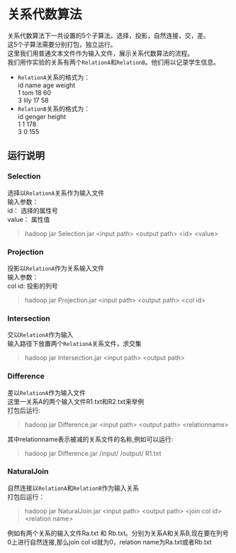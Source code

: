 # 关系代数算法
关系代数算法下一共设置的5个子算法，选择，投影，自然连接，交，差。<br/>
这5个子算法需要分别打包，独立运行。<br/>
这里我们用普通文本文件作为输入文件，展示关系代数算法的流程。<br/>
我们用作实验的关系有两个`RelationA`和`RelationB`。他们用以记录学生信息。<br/>
* `RelationA`关系的格式为：<br/>
id  name  age weight<br/>
1 tom 18  60<br/>
3 lily  17  58</br>
* `RelationB`关系的格式为：<br/>
id  genger  height<br/>
1 1 178<br/>
3 0 155<br/>
## 运行说明
### Selection
选择以`RelationA`关系作为输入文件<br/>
输入参数：<br/>
id： 选择的属性号<br/>
value： 属性值
> hadoop jar Selection.jar <input path\> <output path\> <id\> <value\>

### Projection
投影以`RelationA`作为关系输入文件<br/>
输入参数：<br/>
col id: 投影的列号
> hadoop jar Projection.jar <input path\> <output path\> <col id\>

### Intersection
交以`RelationA`作为输入<br/>
输入路径下放置两个`RelationA`关系文件，求交集
> hadoop jar Intersection.jar <input path\> <output path\> 

### Difference
差以`RelationA`作为输入文件<br/>
这里一关系A的两个输入文件R1.txt和R2.txt来举例<br/>
打包后运行:<br>
> hadoop jar Difference.jar <input path\> <output path\> <relationname\>    

其中relationname表示被减的关系文件的名称,例如可以运行:
> hadoop jar Difference.jar /input/ /output/ R1.txt

### NaturalJoin
自然连接以`RelationA`和`RelationB`作为输入关系<br/>
打包后运行：
> hadoop jar NaturalJoin.jar <input path\> <output path\> <join col id\> <relation name\>

例如有两个关系的输入文件Ra.txt 和 Rb.txt。分别为关系A和关系B,现在要在列号0上进行自然连接,那么join col id就为0，relation name为Ra.txt或者Rb.txt
  
